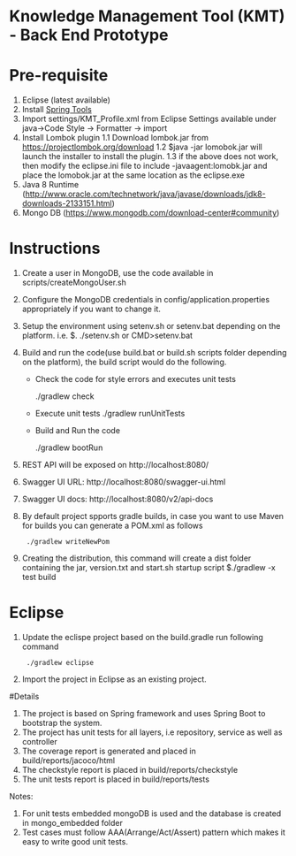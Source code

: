 # Knowledge Management Tool (KMT) - Back End Prototype

# Pre-requisite 

1. Eclipse (latest available)
2. Install [Spring Tools ](https://marketplace.eclipse.org/content/spring-tools-aka-spring-ide-and-spring-tool-suite)
3. Import settings/KMT_Profile.xml from Eclipse Settings available under java->Code Style -> Formatter -> import
4. Install Lombok plugin 
	1.1 Download lombok.jar from https://projectlombok.org/download
	1.2 $java -jar lomobok.jar will launch the installer to install the plugin.
	1.3 if the above does not work, then modify the eclipse.ini file to include -javaagent:lomobk.jar and place the lomobok.jar at the same location as the eclipse.exe
5. Java 8 Runtime (http://www.oracle.com/technetwork/java/javase/downloads/jdk8-downloads-2133151.html)
6. Mongo DB (https://www.mongodb.com/download-center#community)

# Instructions

1. Create a user in MongoDB, use the code available in scripts/createMongoUser.sh
2. Configure the MongoDB credentials in config/application.properties appropriately if you want to change it.
3. Setup the environment using setenv.sh or setenv.bat depending on the platform. i.e. $. ./setenv.sh or CMD>setenv.bat
4. Build and run the code(use build.bat or build.sh scripts folder depending on the platform), the build script would do the following.
    * Check the code for style errors and executes unit tests

        ./gradlew check
 

    * Execute unit tests
       ./gradlew runUnitTests
    * Build and Run the code

        ./gradlew bootRun

5. REST API will be exposed on http://localhost:8080/
        
6. Swagger UI URL: http://localhost:8080/swagger-ui.html

7. Swagger UI docs: http://localhost:8080/v2/api-docs
   
8. By default project spports gradle builds, in case you want to use Maven for builds you can generate a POM.xml as follows

        ./gradlew writeNewPom

9. Creating the distribution, this command will create a dist folder containing the jar, version.txt and start.sh startup script
	$./gradlew -x test build

# Eclipse

1. Update the eclispe project based on the build.gradle run following command

        ./gradlew eclipse

2. Import the project in Eclipse as an existing project.

#Details
1. The project is based on Spring framework and uses Spring Boot to bootstrap the system.
2. The project has unit tests for all layers, i.e repository, service as well as controller
3. The coverage report is generated and placed in  build/reports/jacoco/html
4. The checkstyle report is placed in build/reports/checkstyle
5. The unit tests report is placed in build/reports/tests

Notes: 

1. For unit tests embedded mongoDB is used and the database is created in mongo_embedded folder
2. Test cases must follow AAA(Arrange/Act/Assert) pattern which makes it easy to write good unit tests.




